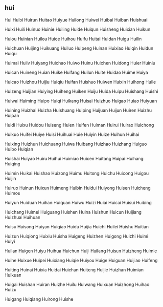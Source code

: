 hui
---

Hui Huibi Huirun Huitao Huiyue Huilong Huiwei Huibai Huiban Huishuai

Huixi Huili Huinuo Huinie Huiling Huide Huiqun Huisheng Huixian Huikun

Huiou Huinian Huilou Huice Huihou Huifu Huitai Huidan Huigu Huilin

Huichuan Huijing Huikuang Huiluo Huipeng Huinan Huixiao Huiqin Huidun Huiqu

Huimai Huilv Huiyang Huichao Huiwo Huinu Huichen Huidong Huier Huiniu

Huican Huineng Huian Huike Huifang Huilun Huite Huidao Huime Huiya

Huicao Huizhou Huijiu Huiqiu Huifan Huishuo Huiwen Huixin Huihong Huile

Huizeng Huijian Huiying Huiheng Huiken Huiju Huida Huipu Huishang Huishi

Huiwai Huiming Huipo Huiqi Huikang Huisai Huizhuo Huigao Huiao Huiyuan

Huining Huizhai Huizha Huishuang Huiping Huijuan Huijun Huiren Huizhu Huipan

Huidi Huixu Huidou Huiseng Huien Huifen Huiman Huirui Huirao Huichong

Huikuo Huifei Huiye Huisi Huihuai Huie Huiyin Huize Huihun Huihai

Huixing Huizhun Huichuang Huiwa Huibang Huizhao Huizhang Huiguo Huibo   Huiqian

Huishai Huiyao Huiru Huihui Huimiao Huicen Huitang Huipai Huihang Huiqing

Huimin Huikai Huishao Huizong Huimu Huitong Huichu Huicong Huigou Huijin

Huiruo Huinun Huixun Huimeng Huibin Huidui Huiyong Huisen Huicheng Huimou

Huiyun Huiduan Huihan Huiquan Huiwu Huizi Huiai Huicai Huisui Huibing

Huichang Huimei Huiguang Huishen Huina Huishun Huicun Huijiang Huizhuai Huihuan

Huisu Huisong Huiyan Huiqiao Huidu Huijia Huichi Huilei Huishu Huitian

Huizun Huiqiong Huixiu Huisha Huigeng Huizhen Huigong Huizhi Huimi Huiyi

Huilan Huigen Huiyu Huihua Huichun Huiji Huilang Huisun Huizheng Huimie

Huihe Huixue Huipei Huixiang Huiqie Huiyou Huige Huiguan Huijiao Huifeng

Huiting Huinai Huixia Huidai Huichan Huiteng Huijie Huizhan Huimian Huikuan

Huigai Huishan Huiran Huizhe Huilu Huiwang Huixuan Huizhong Huihao Huizu

Huigang Huiqiang Huirong Huishe 
